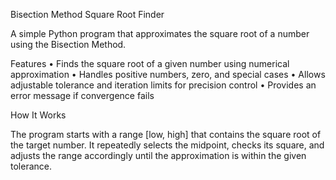 Bisection Method Square Root Finder

A simple Python program that approximates the square root of a number using the Bisection Method.

Features
    • Finds the square root of a given number using numerical approximation
    • Handles positive numbers, zero, and special cases
    • Allows adjustable tolerance and iteration limits for precision control
    • Provides an error message if convergence fails

How It Works

The program starts with a range [low, high] that contains the square root of the target number. It repeatedly selects the midpoint, checks its square, and adjusts the range accordingly until the approximation is within the given tolerance.
